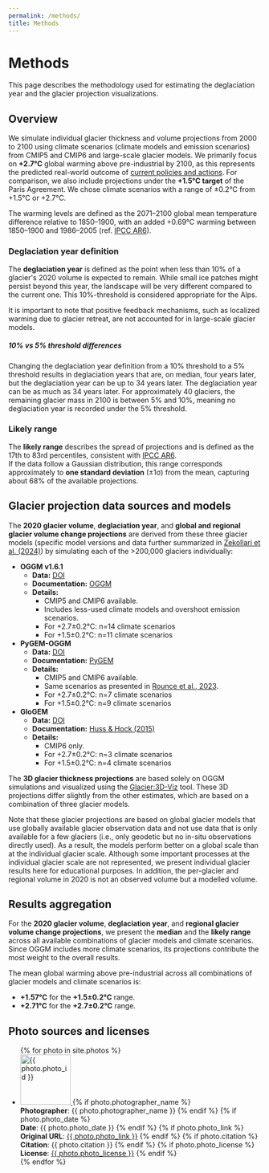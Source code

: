 ```yaml
---
permalink: /methods/
title: Methods
---
```

# Methods

This page describes the methodology used for estimating the deglaciation year and the glacier projection visualizations.

## Overview

We simulate individual glacier thickness and volume projections from 2000 to 2100 using climate scenarios (climate models and emission scenarios) from CMIP5 and CMIP6 and large-scale glacier models. We primarily focus on **+2.7°C** global warming above pre-industrial by 2100, as this represents the predicted real-world outcome of [current policies and actions](https://climateactiontracker.org/global/cat-thermometer/). For comparison, we also include projections under the **+1.5°C target** of the Paris Agreement. We chose climate scenarios with a range of ±0.2°C from +1.5°C or +2.7°C. 

The warming levels are defined as the 2071–2100 global mean temperature difference relative to 1850–1900, with an added +0.69°C warming between 1850–1900 and 1986–2005 (ref. [IPCC AR6](https://www.ipcc.ch/report/ar6/wg1/)).  


### Deglaciation year definition

The **deglaciation year** is defined as the point when less than 10% of a glacier's 2020 volume is expected to remain. While small ice patches might persist beyond this year, the landscape will be very different compared to the current one. This 10%-threshold is considered appropriate for the Alps.  

It is important to note that positive feedback mechanisms, such as localized warming due to glacier retreat, are not accounted for in large-scale glacier models.   

##### 10% vs 5% threshold differences
Changing the deglaciation year definition from a 10% threshold to a 5% threshold results in deglaciation years that are, on median, four years later, but the deglaciation year can be up to 34 years later. The deglaciation year can be as much as 34 years later. For approximately 40 glaciers, the remaining glacier mass in 2100 is between 5% and 10%, meaning no deglaciation year is recorded under the 5% threshold.  

### Likely range

The **likely range** describes the spread of projections and is defined as the 17th to 83rd percentiles, consistent with [IPCC AR6](https://www.ipcc.ch/report/ar6/wg1/).  
If the data follow a Gaussian distribution, this range corresponds approximately to **one standard deviation** (±1σ) from the mean, capturing about 68% of the available projections.

## Glacier projection data sources and models

The **2020 glacier volume**, **deglaciation year**, and **global and regional glacier volume change projections** are derived from these three glacier models (specific model versions and data further summarized in [Zekollari et al. (2024)](https://doi.org/10.5194/tc-18-5045-2024)) by simulating each of the >200,000 glaciers individually:
- **OGGM v1.6.1**  
  - **Data:** [DOI](https://doi.org/10.5281/zenodo.8286064)  
  - **Documentation:** [OGGM](https://oggm.org/)  
  - **Details:**  
    - CMIP5 and CMIP6 available.  
    - Includes less-used climate models and overshoot emission scenarios.  
    - For +2.7±0.2°C: n=14 climate scenarios 
    - For +1.5±0.2°C: n=11 climate scenarios 
- **PyGEM-OGGM**  
  - **Data:** [DOI](https://doi.org/10.5067/P8BN9VO9N5C7)  
  - **Documentation:** [PyGEM](https://pygem.readthedocs.io/en/latest/introduction.html)  
  - **Details:**  
    - CMIP5 and CMIP6 available.  
    - Same scenarios as presented in [Rounce et al., 2023](https://doi.org/10.1126/science.abo1324).  
    - For +2.7±0.2°C: n=7 climate scenarios  
    - For +1.5±0.2°C: n=9 climate scenarios 
- **GloGEM**  
  - **Data:** [DOI](https://doi.org/10.5281/zenodo.10908277)  
  - **Documentation:** [Huss & Hock (2015)](https://doi.org/10.3389/feart.2015.00054)  
  - **Details:**  
    - CMIP6 only.  
    - For +2.7±0.2°C: n=3 climate scenarios  
    - For +1.5±0.2°C: n=4 climate scenarios 

The **3D glacier thickness projections** are based solely on OGGM simulations and visualized using the [Glacier:3D-Viz](https://glacier3dviz.oggm.org/tutorials/welcome.html) tool. These 3D projections differ slightly from the other estimates, which are based on a combination of three glacier models.  

Note that these glacier projections are based on global glacier models that use globally available glacier observation data and not use data that is only available for a few glaciers (i.e., only geodetic but no in-situ observations directly used). As a result, the models perform better on a global scale than at the individual glacier scale. Although some important processes at the individual glacier scale are not represented, we present individual glacier results here for educational purposes. In addition, the per-glacier and regional volume in 2020 is not an observed volume but a modelled volume. 

## Results aggregation

For the **2020 glacier volume**, **deglaciation year**, and **regional glacier volume change projections**, we present the **median** and the **likely range** across all available combinations of glacier models and climate scenarios. Since OGGM includes more climate scenarios, its projections contribute the most weight to the overall results.  

The mean global warming above pre-industrial across all combinations of glacier models and climate scenarios is:  
- **+1.57°C** for the **+1.5±0.2°C** range.  
- **+2.71°C** for the **+2.7±0.2°C** range.  


## Photo sources and licenses
<ul>
  {% for photo in site.photos %}
    <li id="{{ photo.photo_id }}">
      <a href="{{ site.baseurl }}{{ photo.filename }}">
        <img src="{{ site.baseurl }}{{ photo.filename }}" alt="{{ photo.photo_id }}" style="width: 100px; height: auto;">
      </a>
      {% if photo.photographer_name %}
        <br><b>Photographer</b>: {{ photo.photographer_name }}
      {% endif %}
      {% if photo.photo_date %}
        <br><b>Date</b>: {{ photo.photo_date }}
      {% endif %}
      {% if photo.photo_link %}
        <br><b>Original URL</b>: <a href="{{ photo.photo_link }}">{{ photo.photo_link }}</a>
      {% endif %}
      {% if photo.citation %}
        <br><b>Citation</b>: {{ photo.citation }}
      {% endif %}
      {% if photo.photo_license %}
        <br><b>License</b>: <a href="{{ photo.photo_license_url }}">{{ photo.photo_license }}</a>
      {% endif %}
    </li>
  {% endfor %}
 </ul>
